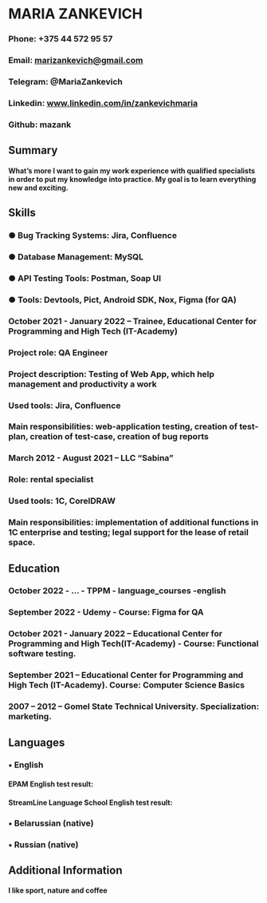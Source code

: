 # __MARIA ZANKEVICH__

### Phone: +375 44 572 95 57
### Email: marizankevich@gmail.com
### Telegram: @MariaZankevich
### Linkedin: www.linkedin.com/in/zankevichmaria
### Github: mazank

## Summary

#### What’s more I want to gain my work experience with qualified specialists in order to put my knowledge into practice. My goal is to learn everything new and exciting. 

## Skills

### ●	Bug Tracking Systems: Jira, Confluence
### ●	Database Management: MySQL
### ●	API Testing Tools: Postman, Soap UI
### ●	Tools: Devtools, Pict, Android SDK, Nox, Figma (for QA)	

### October 2021 - January 2022 – Trainee, Educational Center for Programming and High Tech (IT-Academy)
### Project role: QA Engineer
### Project description: Testing of Web App, which help management and productivity a work
### Used tools: Jira, Confluence
### Main responsibilities: web-application testing, creation of test-plan, creation of test-case, creation of bug reports

### March 2012 - August 2021 – LLC “Sabina”
### Role: rental specialist
### Used tools: 1С, CorelDRAW
### Main responsibilities: implementation of additional functions in 1C enterprise and testing; legal support for the lease of retail space.

## Education

### October 2022 - ... - TPPM - language_courses -english
### September 2022 - Udemy - Course: Figma for QA
### October 2021 - January 2022 – Educational Center for Programming and High Tech(IT-Academy) - Course: Functional software testing.

### September 2021 – Educational Center for Programming and High Tech (IT-Academy). Course: Computer Science Basics

### 2007 – 2012 – Gomel State Technical University. Specialization: marketing.

## Languages
### •	English
#### EPAM English test result: 
#### StreamLine Language School English test result: 
### •	Belarussian (native)
### •	Russian (native)

## Additional Information
#### I like sport, nature and coffee





